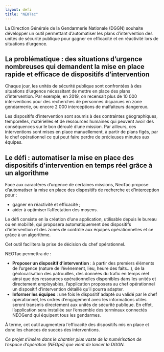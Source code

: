 ```yaml
---
layout: defi
title: "NEOTac"
---
```


La Direction Générale de la Gendarmerie Nationale (DGGN) souhaite développer un outil permettant d’automatiser les plans d’intervention des unités de sécurité publique pour gagner en efficacité et en réactivité lors de situations d’urgence. 

## La problématique : des situations d’urgence nombreuses qui demandent la mise en place rapide et efficace de dispositifs d’intervention

Chaque jour, les unités de sécurité publique sont confrontées à des situations d’urgence nécessitant de mettre en place des plans  d’intervention. Par exemple, en 2019, on recensait plus de 10 000 interventions pour des recherches de personnes disparues en zone gendarmerie, ou encore 2 000 interceptions de malfaiteurs dangereux. 

Les dispositifs d’intervention sont soumis à des contraintes géographiques, temporelles, matérielles et de ressources humaines qui peuvent avoir des conséquences sur le bon déroulé d’une mission. Par ailleurs, ces interventions sont mises en place manuellement, à partir de plans figés, par le chef opérationnel ce qui peut faire perdre de précieuses minutes aux équipes.

## Le défi : automatiser la mise en place des dispositifs d’intervention en temps réel grâce à un algorithme 
Face aux caractères d’urgence de certaines missions, NeoTac propose d’automatiser la mise en place des dispositifs de recherche et d'interception pour : 
- gagner en réactivité et efficacité ;
- aider à optimiser l’affectation des moyens. 

Le défi consiste en la création d’une application, utilisable depuis le bureau ou en mobilité, qui proposera automatiquement des dispositifs d’intervention et des zones de contrôle aux équipes opérationnelles et ce grâce à un algorithme.

Cet outil facilitera la prise de décision du chef opérationnel. 

NEOTac permettra de : 

- **Proposer un dispositif d’intervention** : à partir des premiers éléments de l’urgence (nature de l’événement, lieu, heure des faits...), de la géolocalisation des patrouilles, des données du trafic en temps réel ainsi que des ressources opérationnelles disponibles dans les unités et directement employables, l’application proposera au chef opérationnel un dispositif d’intervention détaillé qu’il pourra adapter. 
- **Informer les équipes** : une fois le dispositif adapté ou validé par le chef opérationnel, les ordres d’engagement avec les informations utiles seront transmis directement aux unités de sécurité publique. En effet, l’application sera installée sur l’ensemble des terminaux connectés NEOGend qui équipent tous les gendarmes. 

À terme, cet outil augmentera l’efficacité des dispositifs mis en place et donc les chances de succès des interventions. 

_Ce projet s’insère dans le chantier plus vaste de la numérisation de l’espace d’opération (NEOps) que vient de lancer la DGGN._
